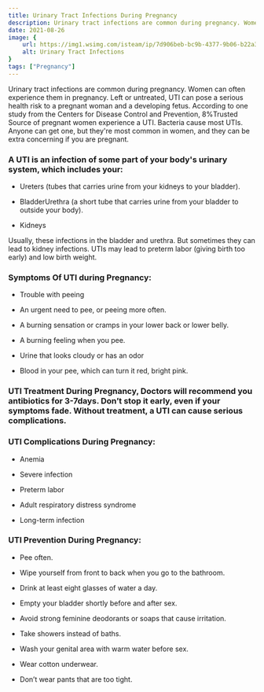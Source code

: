 ```yaml
---
title: Urinary Tract Infections During Pregnancy 
description: Urinary tract infections are common during pregnancy. Women can often experience them in pregnancy. Left or untreated, UTI can pose a serious health risk to a pregnant woman and a developing fetus. According to one study from the Centers for Disease Control and Prevention...
date: 2021-08-26
image: {
    url: https://img1.wsimg.com/isteam/ip/7d906beb-bc9b-4377-9b06-b22a3566899c/images.jpeg-17.jpg/:/cr=t:0%25,l:0%25,w:100%25,h:100%25/rs=w:1280 ,
    alt: Urinary Tract Infections 
}
tags: ["Pregnancy"]
---
```

Urinary tract infections are common during pregnancy. Women can often experience them in pregnancy. Left or untreated, UTI can pose a serious health risk to a pregnant woman and a developing fetus. According to one study from the Centers for Disease Control and Prevention, 8%Trusted Source of pregnant women experience a UTI. Bacteria cause most UTIs. Anyone can get one, but they're most common in women, and they can be extra concerning if you are pregnant.

### A UTI is an infection of some part of your body's urinary system, which includes your:

- Ureters (tubes that carries urine from your kidneys to your bladder).

- BladderUrethra (a short tube that carries urine from your bladder to outside your body).

- Kidneys

Usually, these infections in the bladder and urethra. But sometimes they can lead to kidney infections.  UTIs may lead to preterm labor (giving birth too early) and low birth weight.

### Symptoms Of UTI during Pregnancy:

- Trouble with peeing

- An urgent need to pee, or peeing more often.

- A burning sensation or cramps in your lower back or lower belly.

- A burning feeling when you pee.

- Urine that looks cloudy or has an odor

- Blood in your pee, which can turn it red, bright pink.

### UTI Treatment During Pregnancy, Doctors will recommend you antibiotics for 3-7days. Don’t stop it early, even if your symptoms fade. Without treatment, a UTI can cause serious complications.

### UTI Complications During Pregnancy:

- Anemia

- Severe infection

- Preterm labor

- Adult respiratory distress syndrome

- Long-term infection

### UTI Prevention During Pregnancy:

- Pee often.

- Wipe yourself from front to back when you go to the bathroom.

- Drink at least eight glasses of water a day.

- Empty your bladder shortly before and after sex.

- Avoid strong feminine deodorants or soaps that cause irritation.

- Take showers instead of baths.

- Wash your genital area with warm water before sex.

- Wear cotton underwear.

- Don’t wear pants that are too tight.